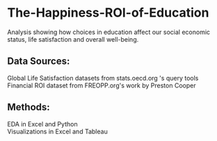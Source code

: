 # The-Happiness-ROI-of-Education
Analysis showing how choices in education affect our social economic status, life satisfaction and overall well-being.
## Data Sources:
Global Life Satisfaction datasets from stats.oecd.org 's query tools <br />
Financial ROI dataset from FREOPP.org's work by Preston Cooper
## Methods:
EDA in Excel and Python <br />
Visualizations in Excel and Tableau
